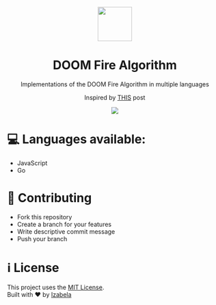 <p align="center">
  <img width="80" src="https://emojipedia-us.s3.dualstack.us-west-1.amazonaws.com/thumbs/160/whatsapp/238/fire_1f525.png">
</p>
<h1 align=center>DOOM Fire Algorithm</h1>
<p align="center">Implementations of the DOOM Fire Algorithm in multiple languages</p>

<p align="center">
  Inspired by <a href="https://fabiensanglard.net/doom_fire_psx/">THIS</a> post
</p>


<p align="center">
  <img src="https://coverfiles.alphacoders.com/345/34540.jpg">
</p>

# :computer: Languages available:
- JavaScript
- Go

# :fork_and_knife: Contributing
- Fork this repository
- Create a branch for your features
- Write descriptive commit message
- Push your branch

# :information_source: License
This project uses the <a href="https://github.com/izabela-am/DOOM-Fire-Algorithm/blob/master/LICENSE">MIT License</a>.  
Built with :heart: by <a href="https://www.linkedin.com/in/izabela-matos/">Izabela</a>
